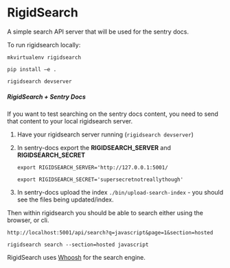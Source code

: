 # RigidSearch

A simple search API server that will be used for the sentry docs.

To run rigidsearch locally:

`mkvirtualenv rigidsearch`

`pip install —e .`

`rigidsearch devserver`


##### RigidSearch + Sentry Docs
If you want to test searching on the sentry docs content, you need to send that content to your local rigidsearch server.
1. Have your rigidsearch server running (`rigidsearch devserver`)
2. In sentry-docs export the **RIGIDSEARCH_SERVER** and **RIGIDSEARCH_SECRET**

    `export RIGIDSEARCH_SERVER='http://127.0.0.1:5001/`
    
    `export RIGIDSEARCH_SECRET='supersecretnotreallythough'`
    
3. In sentry-docs upload the index `./bin/upload-search-index` - you should see the files being updated/index.

Then within rigidsearch you should be able to search either using the browser, or cli.

`http://localhost:5001/api/search?q=javascript&page=1&section=hosted`

`rigidsearch search --section=hosted javascript`

RigidSearch uses [Whoosh](http://whoosh.readthedocs.io) for the search engine.
